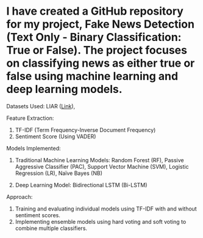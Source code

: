 # I have created a GitHub repository for my project, Fake News Detection (Text Only - Binary Classification: True or False). The project focuses on classifying news as either true or false using machine learning and deep learning models.

Datasets Used:
LIAR ([Link](https://sites.cs.ucsb.edu/~william/data/)),

Feature Extraction:
1) TF-IDF (Term Frequency-Inverse Document Frequency)
2) Sentiment Score (Using VADER)

Models Implemented:
1) Traditional Machine Learning Models:
Random Forest (RF),
Passive Aggressive Classifier (PAC),
Support Vector Machine (SVM),
Logistic Regression (LR),
Naïve Bayes (NB)

2) Deep Learning Model:
Bidirectional LSTM (Bi-LSTM)

Approach:
1) Training and evaluating individual models using TF-IDF with and without sentiment scores.
2) Implementing ensemble models using hard voting and soft voting to combine multiple classifiers.
